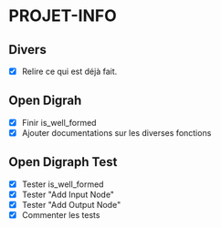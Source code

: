 # PROJET-INFO

## Divers

- [x] Relire ce qui est déjà fait.
  
## Open Digrah

- [x] Finir is_well_formed
- [x] Ajouter documentations sur les diverses fonctions

## Open Digraph Test

- [x] Tester is_well_formed
- [x] Tester "Add Input Node"
- [x] Tester "Add Output Node"
- [x] Commenter les tests

